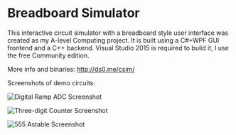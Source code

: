 # Breadboard Simulator

This interactive circuit simulator with a breadboard style user interface was created as my A-level Computing project. It is built using a C#+WPF GUI frontend and a C++ backend. Visual Studio 2015
is required to build it, I use the free Community edition.

More info and binaries: http://ds0.me/csim/

Screenshots of demo circuits:

![Digital Ramp ADC Screenshot](http://ds0.me/csim/bbsim1s.png "Digital Ramp ADC")

![Three-digit Counter Screenshot](http://ds0.me/csim/bbsim2s.png "Three-digit Counter")

![555 Astable Screenshot](http://ds0.me/csim/bbsim3s.png "555 Astable")
